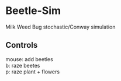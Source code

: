 # Beetle-Sim
Milk Weed Bug stochastic/Conway simulation  
## Controls
mouse: add beetles  
b: raze beetes  
p: raze plant + flowers  
